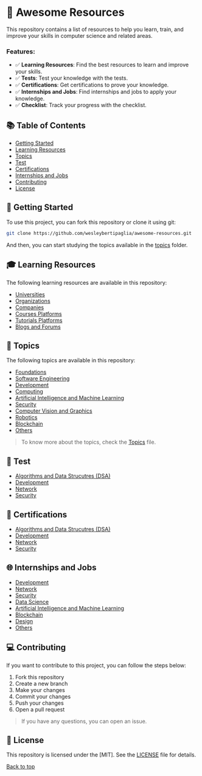 # 📑 Awesome Resources
This repository contains a list of resources to help you learn, train, and improve your skills in computer science and related areas.

### Features:

- ✅ **Learning Resources**: Find the best resources to learn and improve your skills.
- ✅ **Tests**: Test your knowledge with the tests.
- ✅ **Certifications**: Get certifications to prove your knowledge.
- ✅ **Internships and Jobs**: Find internships and jobs to apply your knowledge.
- ✅ **Checklist**: Track your progress with the checklist.

## 📚 Table of Contents
- [Getting Started](#-getting-started)
- [Learning Resources](#-learn)
- [Topics](#-topics)
- [Test](#-test)
- [Certifications](#-certifications)
- [Internships and Jobs](#-internships-and-jobs)
- [Contributing](#-contributing)
- [License](#-license)

## 🤖 Getting Started

To use this project, you can fork this repository or clone it using git:

```bash
git clone https://github.com/wesleybertipaglia/awesome-resources.git
```

And then, you can start studying the topics available in the [topics](/topics) folder.

## 🎓 Learning Resources

The following learning resources are available in this repository:

- [Universities](/learn/hubs/universities.md)
- [Organizations](/learn/hubs/organizations.md)
- [Companies](/learn/hubs/companies.md)
- [Courses Platforms](/learn/hubs/courses-platforms.md)
- [Tutorials Platforms](/learn/hubs/tutorials-platforms.md)
- [Blogs and Forums](/learn/hubs/blogs-and-forums.md)

## 📖 Topics

The following topics are available in this repository:

- [Foundations](/learn/topics/foundations)
- [Software Engineering](/learn/topics/software-engineering)
- [Development](/learn/topics/development)
- [Computing](/learn/topics/computing)
- [Artificial Intelligence and Machine Learning](/learn/topics/ai-ml)
- [Security](/learn/topics/security)
- [Computer Vision and Graphics](/learn/topics/cv-graphics)
- [Robotics](/learn/topics/robotics)
- [Blockchain](/learn/topics/blockchain)
- [Others](/learn/topics/others)

> To know more about the topics, check the [Topics](/learn/topics/README.md) file.

## 🧪 Test

- [Algorithms and Data Strucutres (DSA)](/tests/dsa.md)
- [Development](/tests/development.md)
- [Network](/tests/network.md)
- [Security](/tests/security.md)

## 🔰 Certifications

- [Algorithms and Data Strucutres (DSA)](/certifications/dsa.md)
- [Development](/certifications/development.md)
- [Network](/certifications/network.md)
- [Security](/certifications/security.md)

## 🌐 Internships and Jobs

- [Development](/jobs/development.md)
- [Network](/jobs/network.md)
- [Security](/jobs/security.md)
- [Data Science](/jobs/data-science.md)
- [Artificial Intelligence and Machine Learning](/jobs/ai-ml.md)
- [Blockchain](/jobs/blockchain.md)
- [Design](/jobs/design.md)
- [Others](/jobs/others.md)

## 💻 Contributing

If you want to contribute to this project, you can follow the steps below:

1. Fork this repository
2. Create a new branch
3. Make your changes
4. Commit your changes
5. Push your changes
6. Open a pull request

> If you have any questions, you can open an issue.

## 📜 License

This repository is licensed under the [MIT]. See the [LICENSE](LICENSE) file for details.

[Back to top](#awesome-resources)